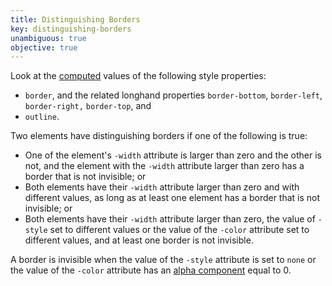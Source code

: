 ```yaml
---
title: Distinguishing Borders
key: distinguishing-borders
unambiguous: true
objective: true
---
```


Look at the [computed](https://drafts.csswg.org/css-cascade/#computed-value) values of the following style properties:

- `border`, and the related longhand properties `border-bottom`, `border-left`, `border-right,` `border-top`, and
- `outline`.

Two elements have distinguishing borders if one of the following is true:

- One of the element's `-width` attribute is larger than zero and the other is not, and the element with the `-width` attribute larger than zero has a border that is not invisible; or
- Both elements have their `-width` attribute larger than zero and with different values, as long as at least one element has a border that is not invisible; or
- Both elements have their `-width` attribute larger than zero, the value of `-style` set to different values or the value of the `-color` attribute set to different values, and at least one border is not invisible.

A border is invisible when the value of the `-style` attribute is set to `none` or the value of the `-color` attribute has an [alpha component](https://drafts.csswg.org/css-color/#alpha-channel) equal to 0.
